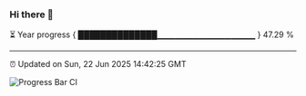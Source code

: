 ### Hi there 👋

⏳ Year progress { ██████████████▁▁▁▁▁▁▁▁▁▁▁▁▁▁▁▁ } 47.29 %

---

⏰ Updated on Sun, 22 Jun 2025 14:42:25 GMT

![Progress Bar CI](https://github.com/IshwaranRudhara/GIT-ACTION/workflows/Progress%20Bar%20CI/badge.svg)
